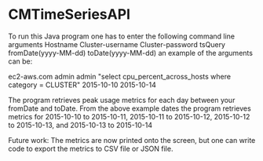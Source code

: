 # CMTimeSeriesAPI

To run this Java program one has to enter the following command line arguments
Hostname Cluster-username Cluster-password tsQuery fromDate(yyyy-MM-dd) toDate(yyyy-MM-dd)
an example of the arguments can be:

ec2-aws.com admin admin "select cpu_percent_across_hosts where category = CLUSTER" 2015-10-10 2015-10-14

The program retrieves peak usage metrics for each day between your fromDate and toDate. From the above example dates the program retrieves metrics for 2015-10-10 to 2015-10-11, 2015-10-11 to 2015-10-12, 2015-10-12 to 2015-10-13, and 2015-10-13 to 2015-10-14

Future work: The metrics are now printed onto the screen, but one can write code to export the metrics to CSV file or JSON file.
